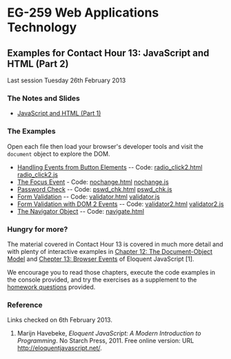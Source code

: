 # EG-259 Web Applications Technology

## Examples for Contact Hour 13: JavaScript and HTML (Part 2)

Last session Tuesday 26th February 2013

### The Notes and Slides

* [JavaScript and HTML (Part 1)](http://www.cpjobling.me/dokuwiki/eg-259:lecture9)


### The Examples

Open each file then load your browser's developer tools and visit the <code>document</code> object to explore the DOM.

* [Handling Events from Button Elements](radio_click2.html) -- Code: [radio_click2.html](https://github.com/cpjobling/eg-259-vm/blob/master/web/eg-259/examples/lecture9/radio_click2.html) [radio_click2.js](https://github.com/cpjobling/eg-259-vm/blob/master/web/eg-259/examples/lecture9/radio_click2.js)
* [The Focus Event](nochange.html) - Code: [nochange.html](https://github.com/cpjobling/eg-259-vm/blob/master/web/eg-259/examples/lecture9/nochange.html) [nochange.js](https://github.com/cpjobling/eg-259-vm/blob/master/web/eg-259/examples/lecture9/nochange.js)
* [Password Check](pswd_chk.html) -- Code: [pswd_chk.html](https://github.com/cpjobling/eg-259-vm/blob/master/web/eg-259/examples/lecture9/pswd_chk.html) [pswd_chk.js](https://github.com/cpjobling/eg-259-vm/blob/master/web/eg-259/examples/lecture9/pswd_chk.js)
* [Form Validation](validator.html) -- Code: [validator.html](https://github.com/cpjobling/eg-259-vm/blob/master/web/eg-259/examples/lecture9/validator.html) [validator.js](https://github.com/cpjobling/eg-259-vm/blob/master/web/eg-259/examples/lecture9/validator.js)
* [Form Validation with DOM 2 Events](validator2.html) -- Code: [validator2.html](https://github.com/cpjobling/eg-259-vm/blob/master/web/eg-259/examples/lecture9/validator2.html) [validator2.js](https://github.com/cpjobling/eg-259-vm/blob/master/web/eg-259/examples/lecture9/validator2.js)
* [The Navigator Object](navigate.html) -- Code: [navigate.html](https://github.com/cpjobling/eg-259-vm/blob/master/web/eg-259/examples/lecture9/navigate.html)

### Hungry for more?

The material covered in Contact Hour 13 is covered in much more detail and with plenty of interactive examples in [Chapter 12: The Document-Object Model](http://eloquentjavascript.net/chapter12.html) and [Chepter 13: Browser Events](http://eloquentjavascript.net/chapter12.html) of Eloquent JavaScript [1].

We encourage you to read those chapters, execute the code examples in the console provided, and try the exercises as a supplement to the [homework questions](http://www.cpjobling.me/dokuwiki/eg-259:homework:11) provided.

### Reference

Links checked on 6th February 2013.

1. Marijn Havebeke, *Eloquent JavaScript: A Modern Introduction to Programming*. No Starch Press, 2011. Free online version: URL <http://eloquentjavascript.net/>.
